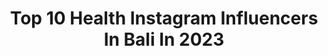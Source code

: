 ---
title: Top 10 Health Instagram Influencers In Bali In 2023
description: >-
  Find top health Instagram influencers in Bali in 2023. Most popular hashtags: #health #indonesia #bali #healthylifestyle.
platform: Instagram
hits: 41
text_top: Identify the best Instagram profiles on inBeat.
text_bottom: Our search engine holds 41 Instagram influencers like this in Bali, Indonesia for you to contact.
profiles:
  - username: "jason_hsieh_trainer"
    fullname: >-
      萬師傅傑森謝🇹🇼🇹🇼🏳️‍🌈
    bio: >-
      @zerogravityhawaii 合作邀約洽 @gabby_yeh_96 ⚔️2021台灣先生盃174cm冠軍 壯年組冠軍🥇🏆 ⚔️2019成吉思汗男子健體174冠軍🥇🏆 ⚔️2019IFBB ASIA PROQUALIFIER MP 4th 折扣碼在下面連結
    location: "Indonesia"
    followers: 36134
    engagement: 313
    commentsToLikes: 0.019924
    id: ck5c7yy2k8g550i11syp8l0ue
    verified: false
    hashtags: "#aroo, #lifestyle, #healthylifestyle, #diet"
  - username: "iampaulauchoa"
    fullname: >-
      | Paula Uchoa | Vegan Chef |
    bio: >-
      ✼ reclaim your health ✊🏼 🌱 Vegan Chef ⋆ Soul Surfer ⋆ Yogini ⋆ Health Coach • wild living 🌊 @flklrsurf ♥ ✨ Bali 🌺
    location: "Indonesia"
    followers: 6517
    engagement: 831
    commentsToLikes: 0.096304
    id: ck9h9mg4p92cc0j78v27dfacv
    verified: false
    hashtags: "#healthcoach, #veganchef, #iinhealthcoach, #traveler"
  - username: "axelschura"
    fullname: >-
      Axel Schurawlow 🥑
    bio: >-
      Mindset | Health | Nutrition 🌱@vivolife Athlete CODE “SHMONKEY“ 🎶 JOIN 340 000 ON TIKTOK! 📸 Youtube/axelschura 🎙 Podcast 📍 Bali - All my channels👇
    location: "Indonesia"
    followers: 28434
    engagement: 370
    commentsToLikes: 0.041371
    id: ck0ttg7i12ksr0i195fpjvruy
    verified: false
    hashtags: "#dairy, #vegansofig, #vegangains, #fitfam"
  - username: "robmananquil"
    fullname: >-
      r o b m n n q l
    bio: >-
      ⚡️Always grateful for our time together⚡️ 📍Bali, Indonesia . Yoga ~ Music ~ God . . Deeply honored to serve, guide and be with you🙏🏻
    location: "Indonesia"
    followers: 52543
    engagement: 102
    commentsToLikes: 0.010147
    id: ck6tvdisqlmb40j718vaikhc1
    verified: false
    hashtags: "#godsgift, #nature, #covid19, #bali"
  - username: "iamndr4"
    fullname: >-
      Hendra Widjaja
    bio: >-
      Traveller Runner Swimmer Hanya Mempuyai Instagram 🇮🇩 🇸🇬 🇭🇰
    location: "Indonesia"
    followers: 21454
    engagement: 417
    commentsToLikes: 0.036226
    id: ckaowx969av3t0i78gsxxkas0
    verified: false
    hashtags: "#video, #mytrip, #singapore, #corona"
  - username: "arip_sunarno38"
    fullname: >-
      Arip Sunarno
    bio: >-
      ❌ TIDAK PUNYA FACEBOOK * DM ENDORS
    location: "Indonesia"
    followers: 23537
    engagement: 340
    commentsToLikes: 0.026370
    id: ckf5w6j2gr1x10j23slxoag3s
    verified: false
    hashtags: "#healthylifestyle, #healthy, #bersyukur, #work"
  - username: "alfonzheng"
    fullname: >-
      Alfon Zheng アルフォン
    bio: >-
      📷 🎥 @alfonphotographie & @kalyanastudio 🎹 🎼 Song Writer, Pianist, Composer 📩 DM or email for business! #jakarta #jambi ⬇️ DHAMMA WAY - Official MV
    location: "Indonesia"
    followers: 7505
    engagement: 1090
    commentsToLikes: 0.054675
    id: ck9whb0ajx3m10j78zg0ij2qr
    verified: false
    hashtags: "#qotd, #muscle, #studio, #flash"
  - username: "chitrachef"
    fullname: >-
      Chef Chitra
    bio: >-
      🌱🌿 Plant Based Soul Mama for @soul_jakarta Founder @chefskitchen_id YouTube : Chef Chitra
    location: "Indonesia"
    followers: 60401
    engagement: 237
    commentsToLikes: 0.026066
    id: ck6txw6om07gq0j71zn03ugly
    verified: true
    hashtags: "#photooftheday, #vlog, #ootd, #instagram"
  - username: "kepoindunia"
    fullname: >-
      Kepoindunia
    bio: >-
      Yuk kepoin informasi menarik disini 🌏🔍 • Membahas Seputar 👉 Alam, Media, Medis, Musik, Teknologi, dll • Paid Promote/Kerjasama?👇
    location: "Indonesia"
    followers: 49263
    engagement: 253
    commentsToLikes: 0.023264
    id: ck8t7frz8gmw70j78xfzfxocm
    verified: false
    hashtags: "#solo, #media, #musician, #wow"
  - username: "fredneust"
    fullname: >-
      Fred Neust - Lingkungan
    bio: >-
      🇩🇪🇮🇩 cinta Indonesia & lingkungan sehat ↘️Nuwun utk nonton video dengan EveSuz⤵️🥲
    location: "Indonesia"
    followers: 42005
    engagement: 468
    commentsToLikes: 0.081032
    id: ckaoy1u8hfpj60i78si2v7m7p
    verified: true
    hashtags: "#lingkunganhidup, #masker, #hidupsehat, #wonderfulindonesia"
---